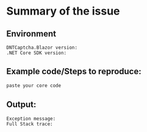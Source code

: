 # Summary of the issue



## Environment

```
DNTCaptcha.Blazor version: 
.NET Core SDK version: 
```

## Example code/Steps to reproduce:

```C#
paste your core code
```

## Output:

```
Exception message:
Full Stack trace:
```


